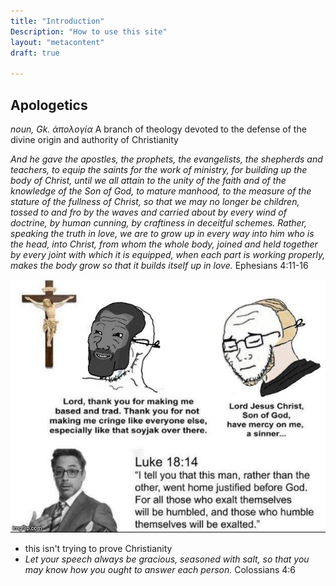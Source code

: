 ```yaml
---
title: "Introduction"
Description: "How to use this site"
layout: "metacontent"
draft: true

---
```


## **Apologetics**
*noun, Gk. ἀπολογία*
A branch of theology devoted to the defense of the divine origin and authority of Christianity

*And he gave the apostles, the prophets, the evangelists, the shepherds and teachers, to equip the saints for the work of ministry, for building up the body of Christ, until we all attain to the unity of the faith and of the knowledge of the Son of God, to mature manhood, to the measure of the stature of the fullness of Christ, so that we may no longer be children, tossed to and fro by the waves and carried about by every wind of doctrine, by human cunning, by craftiness in deceitful schemes. Rather, speaking the truth in love, we are to grow up in every way into him who is the head, into Christ, from whom the whole body, joined and held together by every joint with which it is equipped, when each part is working properly, makes the body grow so that it builds itself up in love.* Ephesians 4:11-16


![](based.jpeg "based meme, credit to some Discord user")

- this isn't trying to prove Christianity
- *Let your speech always be gracious, seasoned with salt, so that you may know how you ought to answer each person.* Colossians 4:6